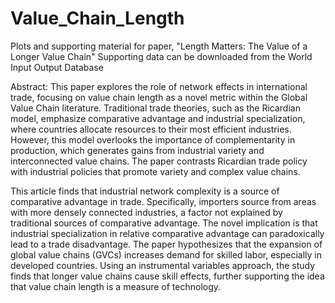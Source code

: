 # Value_Chain_Length
Plots and supporting material for paper, "Length Matters:  The Value of a Longer Value Chain"
Supporting data can be downloaded from the World Input Output Database

Abstract:
This paper explores the role of network effects in international trade, focusing on value chain length as a novel metric within the Global Value Chain literature. Traditional trade theories, such as the Ricardian model, emphasize comparative advantage and industrial specialization, where countries allocate resources to their most efficient industries. However, this model overlooks the importance of complementarity in production, which generates gains from industrial variety and interconnected value chains. The paper contrasts Ricardian trade policy with industrial policies that promote variety and complex value chains.

This article finds that industrial network complexity is a source of comparative advantage in trade. Specifically, importers source from areas with more densely connected industries, a factor not explained by traditional sources of comparative advantage. The novel implication is that industrial specialization in relative comparative advantage can paradoxically lead to a trade disadvantage. The paper hypothesizes that the expansion of global value chains (GVCs) increases demand for skilled labor, especially in developed countries. Using an instrumental variables approach, the study finds that longer value chains cause skill effects, further supporting the idea that value chain length is a measure of technology. 
